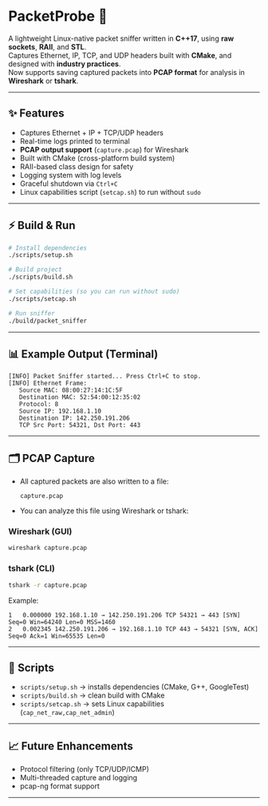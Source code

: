 # PacketProbe 🚀

A lightweight Linux-native packet sniffer written in **C++17**, using **raw sockets**, **RAII**, and **STL**.  
Captures Ethernet, IP, TCP, and UDP headers built with **CMake**, and designed with **industry practices**.  
Now supports saving captured packets into **PCAP format** for analysis in **Wireshark** or **tshark**.

---

## ✨ Features
- Captures Ethernet + IP + TCP/UDP headers
- Real-time logs printed to terminal
- **PCAP output support** (`capture.pcap`) for Wireshark
- Built with CMake (cross-platform build system)
- RAII-based class design for safety
- Logging system with log levels
- Graceful shutdown via `Ctrl+C`
- Linux capabilities script (`setcap.sh`) to run without `sudo`

---

## ⚡ Build & Run
```bash
# Install dependencies
./scripts/setup.sh

# Build project
./scripts/build.sh

# Set capabilities (so you can run without sudo)
./scripts/setcap.sh

# Run sniffer
./build/packet_sniffer
```

---

## 📊 Example Output (Terminal)
```
[INFO] Packet Sniffer started... Press Ctrl+C to stop.
[INFO] Ethernet Frame:
   Source MAC: 08:00:27:14:1C:5F
   Destination MAC: 52:54:00:12:35:02
   Protocol: 8
   Source IP: 192.168.1.10
   Destination IP: 142.250.191.206
   TCP Src Port: 54321, Dst Port: 443
```

---

## 🗂 PCAP Capture
- All captured packets are also written to a file:  
  ```
  capture.pcap
  ```
- You can analyze this file using Wireshark or tshark:

### Wireshark (GUI)
```bash
wireshark capture.pcap
```

### tshark (CLI)
```bash
tshark -r capture.pcap
```

Example:
```
1   0.000000 192.168.1.10 → 142.250.191.206 TCP 54321 → 443 [SYN] Seq=0 Win=64240 Len=0 MSS=1460
2   0.002345 142.250.191.206 → 192.168.1.10 TCP 443 → 54321 [SYN, ACK] Seq=0 Ack=1 Win=65535 Len=0
```

---

## 📜 Scripts
- `scripts/setup.sh` → installs dependencies (CMake, G++, GoogleTest)
- `scripts/build.sh` → clean build with CMake
- `scripts/setcap.sh` → sets Linux capabilities (`cap_net_raw,cap_net_admin`)

---

## 📈 Future Enhancements
- Protocol filtering (only TCP/UDP/ICMP)
- Multi-threaded capture and logging
- pcap-ng format support

---

